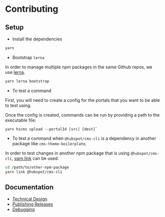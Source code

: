 # Contributing
## Setup

* Install the dependencies

```bash
yarn
```

* Bootstrap `lerna`

In order to manage multiple npm packages in the same Github repos, we use [lerna](https://lerna.js.org/).

```bash
yarn lerna bootstrap
````

* To test a command

First, you will need to create a config for the portals that you want to be able to test using.

Once the config is created, commands can be run by providing a path to the executable file:

```
yarn hscms upload --portalId [src] [dest]`
```

* To test a command when `@hubspot/cms-cli` is a dependency in another package like `cms-theme-boilerplate`.

In order to test changes in another npm package that is using `@hubspot/cms-cli`, [yarn link](https://yarnpkg.com/lang/en/docs/cli/link/) can be used.

```bash
cd /path/to/other-npm-package
yarn link @hubspot/cms-cli
```

## Documentation

- [Technical Design](./docs/TechnicalDesign.md)
- [Publishing Releases](./docs/PublishingReleases.md)
- [Debugging](./docs/Debugging.md)
